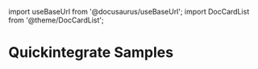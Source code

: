 import useBaseUrl from '@docusaurus/useBaseUrl';
import DocCardList from '@theme/DocCardList';

# Quickintegrate Samples



<DocCardList />